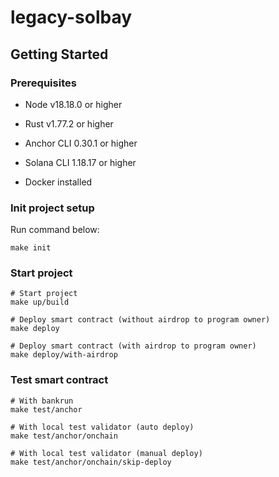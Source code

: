 # legacy-solbay

## Getting Started

### Prerequisites

- Node v18.18.0 or higher

- Rust v1.77.2 or higher
- Anchor CLI 0.30.1 or higher
- Solana CLI 1.18.17 or higher

- Docker installed

### Init project setup

Run command below:

```
make init
```

### Start project

```
# Start project
make up/build

# Deploy smart contract (without airdrop to program owner)
make deploy

# Deploy smart contract (with airdrop to program owner)
make deploy/with-airdrop
```

### Test smart contract

```
# With bankrun
make test/anchor

# With local test validator (auto deploy)
make test/anchor/onchain

# With local test validator (manual deploy)
make test/anchor/onchain/skip-deploy
```
